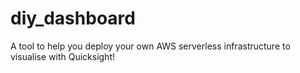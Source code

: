 # diy_dashboard
A tool to help you deploy your own AWS serverless infrastructure to visualise with Quicksight!
